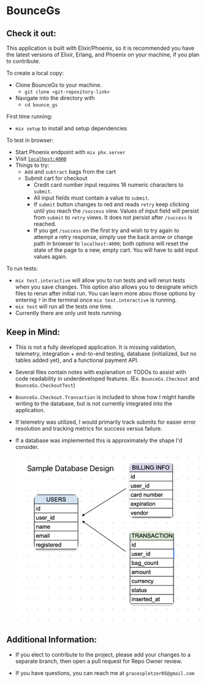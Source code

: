 # BounceGs

## Check it out:

This application is built with Elixir/Phoenix, so it is recommended you have the latest versions of Elixir, Erlang, and Phoenix on your machine, if you plan to contribute.

To create a local copy:

- Clone BounceGs to your machine.
  - `git clone <git-repository-link>`
- Navigate into the directory with
  - `cd bounce_gs`

First time running:

- `mix setup` to install and setup dependencies

To test in browser:

- Start Phoenix endpoint with `mix phx.server`
- Visit [`localhost:4000`](http://localhost:4000)
- Things to try:
  - `Add` and `subtract` bags from the cart
  - Submit cart for checkout
    - Credit card number input requires 16 numeric characters to `submit`.
    - All input fields must contain a value to `submit`.
    - If `submit` button changes to red and reads `retry` keep clicking until you reach the `/success` view. Values of input field will persist from `submit` to `retry` views. It does not persist after `/success` is reached.
    - If you get `/success` on the first try and wish to try again to attempt a retry response, simply use the back arrow or change path in browser to `localhost:4000`; both options will reset the state of the page to a new, empty cart. You will have to add input values again.

To run tests:

- `mix test.interactive` will allow you to run tests and will rerun tests when you save changes. This option also allows you to designate which files to rerun after initial run. You can learn more abou those options by entering `?` in the terminal once `mix test.interactive` is running.
- `mix test` will run all the tests one time.
- Currently there are only unit tests running.

## Keep in Mind:

- This is not a fully developed application. It is missing validation, telemetry, integration + end-to-end testing, database (initialized, but no tables added yet), and a functional payment API.

- Several files contain notes with explanation or TODOs to assist with code readability in underdeveloped features. (Ex. `BounceGs.Checkout` and `BounceGs.CheckoutTest`)

- `BounceGs.Checkout.Transaction` is included to show how I might handle writing to the database, but is not currently integrated into the application.

- If telemetry was utilized, I would primarily track submits for easier error resolution and tracking metrics for success versus failure.

- If a database was implemented this is approximately the shape I'd consider.

  ![alttext](https://github.com/gspletzer/bounce_gs/blob/main/assets/images/bounce_gs_database.png)

## Additional Information:

- If you elect to contribute to the project, please add your changes to a separate branch, then open a pull request for Repo Owner review.

- If you have questions, you can reach me at `gracespletzer05@gmail.com`
